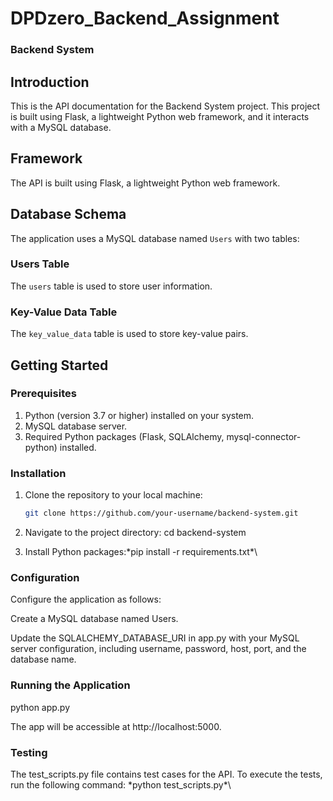 # DPDzero_Backend_Assignment
### Backend System
## Introduction
This is the API documentation for the Backend System project. This project is built using Flask, a lightweight Python web framework, and it interacts with a MySQL database.

## Framework
The API is built using Flask, a lightweight Python web framework.

## Database Schema
The application uses a MySQL database named `Users` with two tables:
### Users Table
The `users` table is used to store user information.
### Key-Value Data Table
The `key_value_data` table is used to store key-value pairs.
## Getting Started

### Prerequisites
1. Python (version 3.7 or higher) installed on your system.
2. MySQL database server.
3. Required Python packages (Flask, SQLAlchemy, mysql-connector-python) installed.

### Installation
1. Clone the repository to your local machine:

   ```bash
   git clone https://github.com/your-username/backend-system.git

2. Navigate to the project directory:
    cd backend-system
3. Install Python packages:\*pip install -r requirements.txt*\
### Configuration
Configure the application as follows:

Create a MySQL database named Users.

Update the SQLALCHEMY_DATABASE_URI in app.py with your MySQL server configuration, including username, password, host, port, and the database name.
### Running the Application
python app.py

The app will be accessible at http://localhost:5000.

### Testing
The test_scripts.py file contains test cases for the API. To execute the tests, 
run the following command:
 \*python test_scripts.py*\


